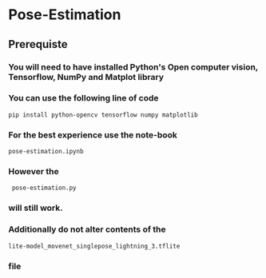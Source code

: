 # Pose-Estimation #

## Prerequiste ##
### You will need to have installed Python's Open computer vision, Tensorflow, NumPy and Matplot library ##
### You can use the following line of code ###
``` pip install python-opencv tensorflow numpy matplotlib ```
### For the best experience use the note-book ###
```pose-estimation.ipynb```
### However the ### 
``` pose-estimation.py``` 
### will still work. ###

### Additionally do not alter contents of the ###
```lite-model_movenet_singlepose_lightning_3.tflite```
### file ###
